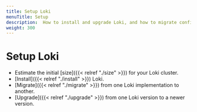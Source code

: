 ```yaml
---
title: Setup Loki
menuTitle: Setup
description:  How to install and upgrade Loki, and how to migrate configurations.
weight: 300
---
```


# Setup Loki

- Estimate the initial [size]({{< relref "./size" >}}) for your Loki cluster.
- [Install]({{< relref "./install" >}}) Loki.
- [Migrate]({{< relref "./migrate" >}}) from one Loki implementation to another.
- [Upgrade]({{< relref "./upgrade" >}}) from one Loki version to a newer version.
